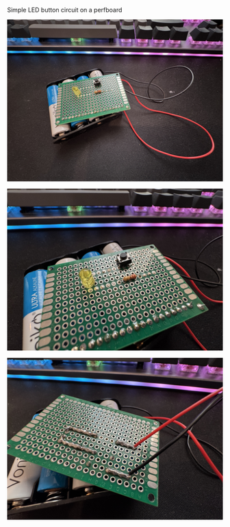 Simple LED button circuit on a perfboard

![alt text](https://github.com/kyriosaa/embedded-practice/blob/main/perfboard/led_button/led_button1.jpeg "led-button 1")

![alt text](https://github.com/kyriosaa/embedded-practice/blob/main/perfboard/led_button/led_button2.jpeg "led-button 2")

![alt text](https://github.com/kyriosaa/embedded-practice/blob/main/perfboard/led_button/led_button3.jpeg "led-button 3")